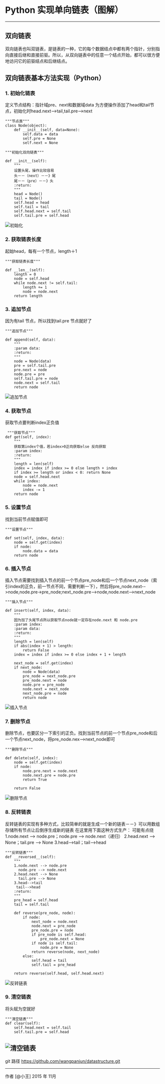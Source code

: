 # Python 实现单向链表（图解）

------





## 双向链表


双向链表也叫双链表，是链表的一种，它的每个数据结点中都有两个指针，分别指向直接后继和直接前驱。所以，从双向链表中的任意一个结点开始，都可以很方便地访问它的前驱结点和后继结点。

## 双向链表基本方法实现（Python）
### 1. 初始化链表
定义节点结构：指针域pre、next和数据域data
为方便操作添加了head和tail节点，初始化时head.next-->tail,tail.pre-->next
```
"""节点类"""
class Node(object):
    def __init__(self, data=None):
        self.data = data
        self.pre = None
        self.next = None

"""初始化双向链表"""

def __init__(self):
    """
    设置头尾，操作比较容易
    头－－（next）－－》尾
    尾－－（pre）－－》头
    :return:
    """
    head = Node()
    tail = Node()
    self.head = head
    self.tail = tail
    self.head.next = self.tail
    self.tail.pre = self.head
```
![初始化](http://img.blog.csdn.net/20151120150312185)
### 2. 获取链表长度
起始head，每有一个节点，length＋1
```
"""获取链表长度"""

def __len__(self):
    length = 0
    node = self.head
    while node.next != self.tail:
        length += 1
        node = node.next
    return length
```

### 3. 追加节点
因为有tail 节点，所以找到tail.pre 节点就好了
```
"""追加节点"""

def append(self, data):
    """
    :param data:
    :return:
    """
    node = Node(data)
    pre = self.tail.pre
    pre.next = node
    node.pre = pre
    self.tail.pre = node
    node.next = self.tail
    return node
```
![追加节点](http://img.blog.csdn.net/20151120150212210)
### 4. 获取节点
获取节点要判断index正负值
```
 """获取节点"""
def get(self, index):
    """
    获取第index个值，若index>0正向获取else 反向获取
    :param index:
    :return:
    """
    length = len(self)
    index = index if index >= 0 else length + index
    if index >= length or index < 0: return None
    node = self.head.next
    while index:
        node = node.next
        index -= 1
    return node
```
### 5. 设置节点
找到当前节点赋值即可
```
"""设置节点"""

def set(self, index, data):
    node = self.get(index)
    if node:
        node.data = data
    return node
```
### 6. 插入节点
插入节点需要找到插入节点的前一个节点pre_node和后一个节点next_node（索引index的正负，前一节点不同，需要判断一下），然后将pre_node.next-->node,node.pre->pre_node;next_node.pre-->node,node.next-->next_node
```
"""插入节点"""

def insert(self, index, data):
    """
    因为加了头尾节点所以获取节点node就一定存在node.next 和 node.pre
    :param index:
    :param data:
    :return:
    """
    length = len(self)
    if abs(index + 1) > length:
        return False
    index = index if index >= 0 else index + 1 + length

    next_node = self.get(index)
    if next_node:
        node = Node(data)
        pre_node = next_node.pre
        pre_node.next = node
        node.pre = pre_node
        node.next = next_node
        next_node.pre = node
        return node

```
![插入节点](http://img.blog.csdn.net/20151120150250201)
### 7. 删除节点
删除节点，也要区分一下索引的正负。找到当前节点的前一个节点pre_node和后一个节点next_node，将pre_node.nex-->next_node即可
```
"""删除节点"""

def delete(self, index):
    node = self.get(index)
    if node:
        node.pre.next = node.next
        node.next.pre = node.pre
        return True

    return False
```
![删除节点](http://img.blog.csdn.net/20151120150227911)
### 8. 反转链表
反转链表的实现有多种方式，比较简单的就是生成一个新的链表－－》可以用数组存储所有节点让后倒序生成新的链表
在这里用下面这种方式生产：
可能有点绕
 1.node.next --> node.pre；node.pre --> node.next（递归）
 2.head.next --> None；tail.pre --> None
 3.head-->tail；tail-->head
```
"""反转链表"""
def __reversed__(self):
    """
    1.node.next --> node.pre
      node.pre --> node.next
    2.head.next --> None
      tail.pre --> None
    3.head-->tail
     tail-->head
    :return:
    """
    pre_head = self.head
    tail = self.tail

    def reverse(pre_node, node):
        if node:
            next_node = node.next
            node.next = pre_node
            pre_node.pre = node
            if pre_node is self.head:
                pre_node.next = None
            if node is self.tail:
                node.pre = None
            return reverse(node, next_node)
        else:
            self.head = tail
            self.tail = pre_head

    return reverse(self.head, self.head.next)
```

![反转链表](http://img.blog.csdn.net/20151120150238050)

### 9. 清空链表
将头赋为空就好
```
"""清空链表"""
def clear(self):
    self.head.next = self.tail
    self.tail.pre = self.head
```
![清空链表](http://img.blog.csdn.net/20151120150303687)
---

git 路径 https://github.com/wangpanjun/datastructure.git

------

作者 [@小王]
2015 年 11月


